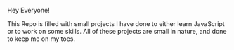 Hey Everyone! 

This Repo is filled with small projects I have done to either learn JavaScript or to work on some skills. All of these projects are small in nature, and done to keep me on my toes. 